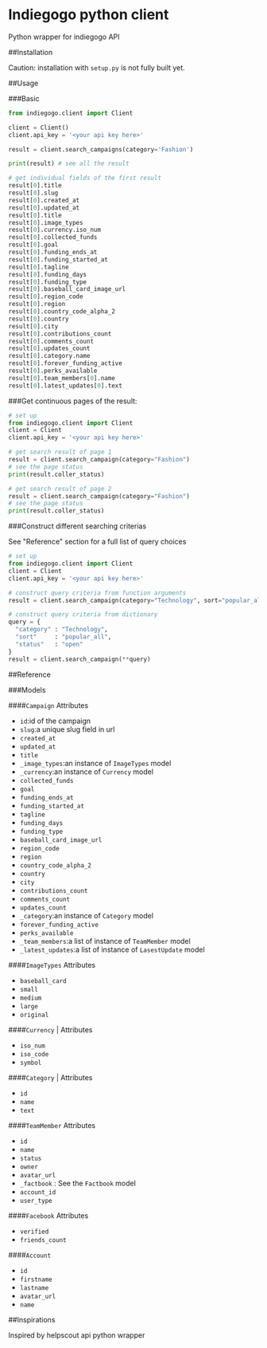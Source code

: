 # Indiegogo python client

Python wrapper for indiegogo API

##Installation

Caution: installation with `setup.py` is not fully built yet.

##Usage

###Basic

```python
from indiegogo.client import Client

client = Client()
client.api_key = '<your api key here>'

result = client.search_campaigns(category='Fashion')

print(result) # see all the result

# get individual fields of the first result
result[0].title
result[0].slug
result[0].created_at
result[0].updated_at
result[0].title
result[0].image_types
result[0].currency.iso_num
result[0].collected_funds
result[0].goal
result[0].funding_ends_at
result[0].funding_started_at
result[0].tagline
result[0].funding_days
result[0].funding_type
result[0].baseball_card_image_url
result[0].region_code
result[0].region
result[0].country_code_alpha_2
result[0].country
result[0].city
result[0].contributions_count
result[0].comments_count
result[0].updates_count
result[0].category.name
result[0].forever_funding_active
result[0].perks_available
result[0].team_members[0].name
result[0].latest_updates[0].text
```

###Get continuous pages of the result:

```python
# set up
from indiegogo.client import Client
client = Client
client.api_key = '<your api key here>'

# get search result of page 1
result = client.search_campaign(category="Fashion")
# see the page status
print(result.coller_status)

# get search result of page 2
result = client.search_campaign(category="Fashion")
# see the page status
print(result.coller_status)
```

###Construct different searching criterias

See "Reference" section for a full list of query choices

```python
# set up
from indiegogo.client import Client
client = Client
client.api_key = '<your api key here>'

# construct query criteria from function arguments
result = client.search_campaign(category="Technology", sort="popular_all", status="open")

# construct query criteria from dictionary
query = {
  "category" : "Technology",
  "sort"     : "popular_all",
  "status"   : "open"
}
result = client.search_campaign(**query)
```


##Reference

###Models

####`Campaign`
Attributes
- `id`:id of the campaign
- `slug`:a unique slug field in url
- `created_at`
- `updated_at`
- `title`
- `_image_types`:an instance of `ImageTypes` model
- `_currency`:an instance of `Currency` model
- `collected_funds`
- `goal`
- `funding_ends_at`
- `funding_started_at`
- `tagline`
- `funding_days`
- `funding_type`
- `baseball_card_image_url`
- `region_code`
- `region`
- `country_code_alpha_2`
- `country`
- `city`
- `contributions_count`
- `comments_count`
- `updates_count`
- `_category`:an instance of `Category` model
- `forever_funding_active`
- `perks_available`
- `_team_members`:a list of instance of `TeamMember` model
- `_latest_updates`:a list of instance of `LasestUpdate` model

####`ImageTypes`
Attributes
- `baseball_card`
- `small`
- `medium`
- `large`
- `original`

####`Currency`
| Attributes
- `iso_num`
- `iso_code`
- `symbol`

####`Category`
| Attributes
- `id`
- `name`
- `text`

####`TeamMember`
Attributes
- `id`
- `name`
- `status`
- `owner`
- `avatar_url`
- `_factbook` : See the `Factbook` model
- `account_id`
- `user_type`

####`Facebook`
Attributes
- `verified`
- `friends_count`

####`Account`
- `id`
- `firstname`
- `lastname`
- `avatar_url`
- `name`

##Inspirations

Inspired by helpscout api python wrapper
